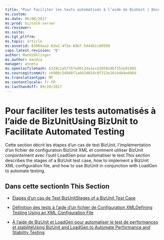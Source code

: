 ```yaml
---
title: "Pour faciliter les tests automatisés à l’aide de BizUnit | Documents Microsoft"
ms.custom: 
ms.date: 06/08/2017
ms.prod: biztalk-server
ms.reviewer: 
ms.suite: 
ms.tgt_pltfrm: 
ms.topic: article
ms.assetid: 8396daa2-83e2-4f2e-8db7-5444b1c80598
caps.latest.revision: "6"
author: MandiOhlinger
ms.author: mandia
manager: anneta
ms.openlocfilehash: b328c2a5f767ed013da1ece205924bf352e01985
ms.sourcegitcommit: cb908c540d8f1a692d01dc8f313e16cb4b4e696d
ms.translationtype: MT
ms.contentlocale: fr-FR
ms.lasthandoff: 09/20/2017
---
```

# <a name="using-bizunit-to-facilitate-automated-testing"></a><span data-ttu-id="bde57-102">Pour faciliter les tests automatisés à l’aide de BizUnit</span><span class="sxs-lookup"><span data-stu-id="bde57-102">Using BizUnit to Facilitate Automated Testing</span></span>
<span data-ttu-id="bde57-103">Cette section décrit les étapes d’un cas de test BizUnit, l’implémentation d’un fichier de configuration BizUnit XML et comment utiliser BizUnit conjointement avec l’outil LoadGen pour automatiser le test.</span><span class="sxs-lookup"><span data-stu-id="bde57-103">This section describes the stages of a BizUnit test case, how to implement a BizUnit XML configuration file, and how to use BizUnit in conjunction with LoadGen to automate testing.</span></span>  
  
## <a name="in-this-section"></a><span data-ttu-id="bde57-104">Dans cette section</span><span class="sxs-lookup"><span data-stu-id="bde57-104">In This Section</span></span>  
  
-   [<span data-ttu-id="bde57-105">Étapes d’un cas de Test BizUnit</span><span class="sxs-lookup"><span data-stu-id="bde57-105">Stages of a BizUnit Test Case</span></span>](../technical-guides/stages-of-a-bizunit-test-case.md)  
  
-   [<span data-ttu-id="bde57-106">Définition des tests à l’aide d’un fichier de Configuration XML</span><span class="sxs-lookup"><span data-stu-id="bde57-106">Defining Testing Using an XML Configuration File</span></span>](../technical-guides/defining-testing-using-an-xml-configuration-file.md)  
  
-   [<span data-ttu-id="bde57-107">À l’aide de BizUnit et LoadGen pour automatiser le test de performances et stabilité</span><span class="sxs-lookup"><span data-stu-id="bde57-107">Using BizUnit and LoadGen to Automate Performance and Stability Testing</span></span>](../technical-guides/using-bizunit-and-loadgen-to-automate-performance-and-stability-testing.md)